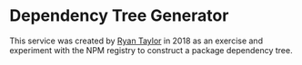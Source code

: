 # Dependency Tree Generator

This service was created by <a href="mailto:ryan@nodividestudio.com">Ryan Taylor</a> in 2018 as an exercise and experiment with the NPM registry to construct a package dependency tree.
